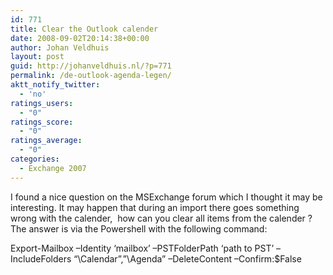 ```yaml
---
id: 771
title: Clear the Outlook calender
date: 2008-09-02T20:14:38+00:00
author: Johan Veldhuis
layout: post
guid: http://johanveldhuis.nl/?p=771
permalink: /de-outlook-agenda-legen/
aktt_notify_twitter:
  - 'no'
ratings_users:
  - "0"
ratings_score:
  - "0"
ratings_average:
  - "0"
categories:
  - Exchange 2007
---
```

I found a nice question on the MSExchange forum which I thought it may be interesting. It may happen that during an import there goes something wrong with the calender,  how can you clear all items from the calender ? The answer is via the Powershell with the following command:

Export-Mailbox –Identity &#8216;mailbox&#8217; –PSTFolderPath &#8216;path to PST&#8217; –IncludeFolders &#8220;\Calendar”,”\Agenda” –DeleteContent –Confirm:$False